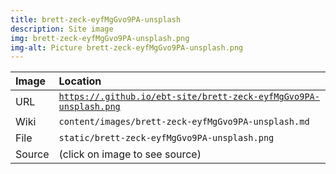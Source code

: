 ```yaml
---
title: brett-zeck-eyfMgGvo9PA-unsplash
description: Site image
img: brett-zeck-eyfMgGvo9PA-unsplash.png
img-alt: Picture brett-zeck-eyfMgGvo9PA-unsplash.png
---
```


  | Image | Location |
  | :----- | :----- |
  | URL | <code><a href="https://.github.io/ebt-site/brett-zeck-eyfMgGvo9PA-unsplash.png" target="_blank">https://.github.io/ebt-site/brett-zeck-eyfMgGvo9PA-unsplash.png</a></code> |
  | Wiki | <code>content/images/brett-zeck-eyfMgGvo9PA-unsplash.md</code> |
  | File | <code>static/brett-zeck-eyfMgGvo9PA-unsplash.png</code> |
  | Source | (click on image to see source) |

